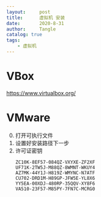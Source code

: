 ```yaml
---
layout:     post
title:      虚拟机 安装
date:       2020-8-31
author:     Tangle
catalog: true
tags:
    - 虚拟机
---
```


# VBox

https://www.virtualbox.org/

# VMware

0. 打开可执行文件
0. 设置好安装路径下一步
0. 许可证密钥
    ```
    ZC10K-8EF57-084QZ-VXYXE-ZF2XF
    UF71K-2TW5J-M88QZ-8WMNT-WKUY4
    AZ7MK-44Y1J-H819Z-WMYNC-N7ATF
    CU702-DRD1M-H89GP-JFW5E-YL8X6
    YY5EA-00XDJ-480RP-35QQV-XY8F6
    VA510-23F57-M85PY-7FN7C-MCRG0
    ```
